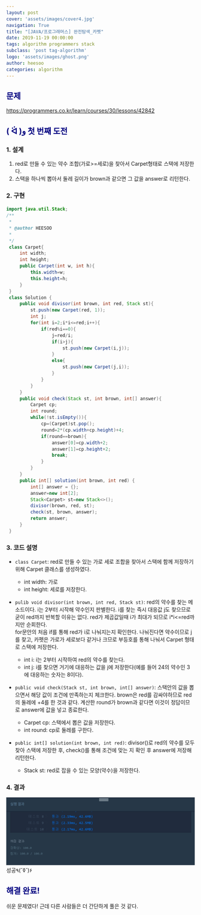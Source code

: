 ```yaml
---
layout: post
cover: 'assets/images/cover4.jpg'
navigation: True
title: "[JAVA/프로그래머스] 완전탐색_카펫"
date: 2019-11-19 00:00:00
tags: algorithm programmers stack
subclass: 'post tag-algorithm'
logo: 'assets/images/ghost.png'
author: heesoo
categories: algorithm
---
```

## <span style="color:navy">문제</span>
<https://programmers.co.kr/learn/courses/30/lessons/42842>

## <span style="color:navy">( ᐛ )و 첫 번째 도전</span>

### 1. 설계
1. red로 만들 수 있는 약수 조합(가로>=세로)을 찾아서 Carpet형태로 스택에 저장한다.
2. 스택을 하나씩 뽑아서 둘레 길이가 brown과 같으면 그 값을 answer로 리턴한다.

### 2. 구현
```java
import java.util.Stack;
/**
 *
 * @author HEESOO
 *
 */
 class Carpet{
     int width;
     int height;
     public Carpet(int w, int h){
         this.width=w;
         this.height=h;
     }
 }
 class Solution {
     public void divisor(int brown, int red, Stack st){
         st.push(new Carpet(red, 1));
         int j;
         for(int i=2;i*i<=red;i++){
             if(red%i==0){
                 j=red/i;
                 if(i>j){
                     st.push(new Carpet(i,j));
                 }
                 else{
                     st.push(new Carpet(j,i));
                 }
             }
         }
     }
     public void check(Stack st, int brown, int[] answer){
         Carpet cp;
         int round;
         while(!st.isEmpty()){
             cp=(Carpet)st.pop();
             round=2*(cp.width+cp.height)+4;
             if(round==brown){
                 answer[0]=cp.width+2;
                 answer[1]=cp.height+2;
                 break;
             }
         }
     }
     public int[] solution(int brown, int red) {
         int[] answer = {};
         answer=new int[2];
         Stack<Carpet> st=new Stack<>();
         divisor(brown, red, st);
         check(st, brown, answer);
         return answer;
     }
 }
```  

### 3. 코드 설명  
- `class Carpet`: red로 만들 수 있는 가로 세로 조합을 찾아서 스택에 함께 저장하기 위해 Carpet 클래스를 생성하였다.
  - int width: 가로
  - int height: 세로를 저장한다.

- `pulib void divisor(int brown, int red, Stack st)`: red의 약수를 찾는 메소드이다. i는 2부터 시작해 약수인지 판별한다. i를 찾는 즉시 대응값 j도 찾으므로 굳이 red까지 반복할 이유는 없다. red가 제곱값일때 i가 최대가 되므로 i*i<=red까지만 순회한다.  
for문안의 처음 if를 통해 red가 i로 나눠지는지 확인한다. 나눠진다면 약수이므로 j를 찾고, 카펫은 가로가 세로보다 같거나 크므로 부등호를 통해 나눠서 Carpet 형태로 스택에 저장한다.
  - int i: i는 2부터 시작하여 red의 약수를 찾는다.
  - int j: i를 찾으면 거기에 대응하는 값을 j에 저장한다(예를 들어 24의 약수인 3에 대응하는 숫자는 8이다).

- `public void check(Stack st, int brown, int[] answer)`: 스택안의 값을 뽑으면서 해당 값이 조건에 만족하는지 체크한다. brown은 red를 감싸야하므로 red의 둘레에 +4를 한 것과 같다. 계산한 round가 brown과 같다면 이것이 정답이므로 answer에 값을 넣고 종료한다.
  - Carpet cp: 스택에서 뽑은 값을 저장한다.
  - int round: cp로 둘레를 구한다.

- `public int[] solution(int brown, int red)`: divisor()로 red의 약수를 모두 찾아 스택에 저장한 후, check()를 통해 조건에 맞는 지 확인 후 answer에 저장해 리턴한다.
  - Stack<Carpet> st: red로 잡을 수 있는 모양(약수)을 저장한다.


### 4. 결과
![실행결과](./assets/images/191119_1.PNG)
성공٩(˘◊˘)۶

## <span style="color:navy">해결 완료!</span>
쉬운 문제였다! 근데 다른 사람들은 더 간단하게 풀은 것 같다.
